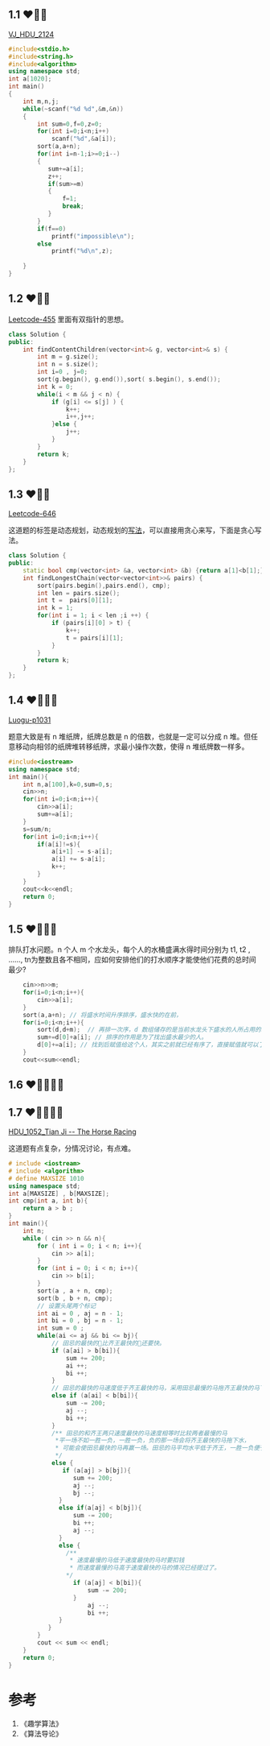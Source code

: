 ## 1.1 ❤🧡💛

[VJ_HDU_2124](https://vjudge.net/problem/HDU-2124)

```cpp
#include<stdio.h>
#include<string.h>
#include<algorithm>
using namespace std;
int a[1020];
int main()
{
    int m,n,j;
    while(~scanf("%d %d",&m,&n))
    {
        int sum=0,f=0,z=0;
        for(int i=0;i<n;i++)
            scanf("%d",&a[i]);
        sort(a,a+n);
        for(int i=n-1;i>=0;i--)
        {
           sum+=a[i];
           z++;
           if(sum>=m)
           {
               f=1;
               break;
           }
        }
        if(f==0)
            printf("impossible\n");
        else
            printf("%d\n",z);
 
    }
}
```


## 1.2 ❤🧡💛
[Leetcode-455](https://leetcode-cn.com/problems/assign-cookies/description/)
里面有双指针的思想。

```cpp
class Solution {
public:
    int findContentChildren(vector<int>& g, vector<int>& s) {
        int m = g.size();
        int n = s.size();
        int i=0 , j=0;
        sort(g.begin(), g.end()),sort( s.begin(), s.end());
        int k = 0;
        while(i < m && j < n) {
            if (g[i] <= s[j] ) {
                k++;            
                i++,j++;
            }else {
                j++;
            }
        }
        return k;
    }
};
```

## 1.3 ❤🧡💛
[Leetcode-646](https://leetcode-cn.com/problems/maximum-length-of-pair-chain/)

这道题的标签是动态规划，动态规划的[写法](alg_lab_16.md#)，可以直接用贪心来写，下面是贪心写法。

```cpp
class Solution {
public:
    static bool cmp(vector<int> &a, vector<int> &b) {return a[1]<b[1];}
    int findLongestChain(vector<vector<int>>& pairs) {
        sort(pairs.begin(),pairs.end(), cmp);
        int len = pairs.size();
        int t =  pairs[0][1];
        int k = 1;
        for(int i = 1; i < len ;i ++) {
            if (pairs[i][0] > t) {
                k++;
                t = pairs[i][1];
            }
        }
        return k;
    }
};
```




## 1.4 ❤🧡💛💙

[Luogu-p1031](https://www.luogu.com.cn/problem/P1031)

题意大致是有 n 堆纸牌，纸牌总数是 n 的倍数，也就是一定可以分成 n 堆。但任意移动向相邻的纸牌堆转移纸牌，求最小操作次数，使得 n 堆纸牌数一样多。

```c++
#include<iostream>
using namespace std;
int main(){
	int n,a[100],k=0,sum=0,s;
	cin>>n;
	for(int i=0;i<n;i++){
		cin>>a[i];
		sum+=a[i];
	}
	s=sum/n;
	for(int i=0;i<n;i++){
		if(a[i]!=s){
			a[i+1] -= s-a[i];
			a[i] += s-a[i];
			k++;
		}
	}
	cout<<k<<endl;
	return 0;
}
```

## 1.5 ❤🧡💛💙

排队打水问题。n 个人 m 个水龙头，每个人的水桶盛满水得时间分别为 t1, t2 , ……, tn为整数且各不相同，应如何安排他们的打水顺序才能使他们花费的总时间最少?

```c++
	cin>>n>>m;
	for(i=0;i<n;i++){
		cin>>a[i];
	}
	sort(a,a+n); // 将盛水时间升序排序，盛水快的在前，
	for(i=0;i<n;i++){
		sort(d,d+m);  // 再排一次序，d 数组储存的是当前水龙头下盛水的人所占用的时间。
		sum+=d[0]+a[i]; // 排序的作用是为了找出盛水最少的人。
		d[0]+=a[i]; // 找到后赋值给这个人，其实之前就已经有序了，直接赋值就可以了。
	}
	cout<<sum<<endl;
```



## 1.6 ❤🧡💛💙💚

## 1.7 ❤🧡💛💙💚

[HDU_1052_Tian Ji -- The Horse Racing](http://acm.hdu.edu.cn/showproblem.php?pid=1052)

这道题有点复杂，分情况讨论，有点难。
```c++
# include <iostream>
# include <algorithm>
# define MAXSIZE 1010
using namespace std;
int a[MAXSIZE] , b[MAXSIZE];
int cmp(int a, int b){
    return a > b ;
}
int main(){
    int n;
    while ( cin >> n && n){
        for ( int i = 0; i < n; i++){
            cin >> a[i];
        }
        for (int i = 0; i < n; i++){
            cin >> b[i];
        }
        sort(a , a + n, cmp);
        sort(b , b + n, cmp);
        // 设置头尾两个标记
        int ai = 0 , aj = n - 1;
        int bi = 0 , bj = n - 1;
        int sum = 0 ;
        while(ai <= aj && bi <= bj){
            // 田忌的最快的🐎比齐王最快的🐎还要快。
            if (a[ai] > b[bi]){
                sum += 200;
                ai ++;
                bi ++;
            }
            // 田忌的最快的马速度低于齐王最快的马，采用田忌最慢的马拖齐王最快的马下水
            else if (a[ai] < b[bi]){
                sum -= 200;
                aj --;
                bi ++;
            } 
            /** 田忌的和齐王两只速度最快的马速度相等时比较两者最慢的马
             *平一场不如一胜一负，一胜一负，负的那一场会将齐王最快的马拖下水，
             * 可能会使田忌最快的马再赢一场。田忌的马平均水平低于齐王，一胜一负便于尽早结束比赛。
             */
            else {
               if (a[aj] > b[bj]){
                  sum += 200;
                  aj --;
                  bj --;
              }
              else if(a[aj] < b[bj]){
                  sum -= 200;
                  bi ++;
                  aj --;
              }
              else {
                /**
                 * 速度最慢的马低于速度最快的马时要扣钱
                 * 而速度最慢的马高于速度最快的马的情况已经提过了。
                */
                  if (a[aj] < b[bi]){
                      sum -= 200;
                  }
                      aj --;
                      bi ++;
              }
           }
        }
        cout << sum << endl;
    }
    return 0;
}
```



# 参考
1. 《趣学算法》
2. 《算法导论》
